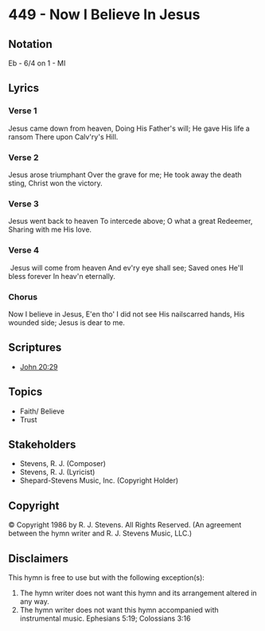 # 449 - Now I Believe In Jesus

## Notation

Eb - 6/4 on 1 - MI

## Lyrics

### Verse 1

Jesus came down from heaven, Doing His Father's will; He gave His life a ransom There upon Calv'ry's Hill.

### Verse 2

Jesus arose triumphant Over the grave for me; He took away the death sting, Christ won the victory.

### Verse 3

Jesus went back to heaven  To intercede above; O what a great Redeemer, Sharing with me His love.

### Verse 4

 Jesus will come from heaven And ev'ry eye shall see; Saved ones He'll bless forever In heav'n eternally.

### Chorus

Now I believe in Jesus, E'en tho' I did not see His nailscarred hands, His wounded side; Jesus is dear to me.


## Scriptures

- [John 20:29](https://www.biblegateway.com/passage/?search=John%2020%3A29)

## Topics

- Faith/ Believe
- Trust

## Stakeholders

- Stevens, R. J. (Composer)
- Stevens, R. J. (Lyricist)
- Shepard-Stevens Music, Inc. (Copyright Holder)

## Copyright

© Copyright 1986 by R. J. Stevens. All Rights Reserved.
(An agreement between the hymn writer and R. J. Stevens Music, LLC.)

## Disclaimers

This hymn is free to use but with the following exception(s):
1. The hymn writer does not want this hymn and its arrangement altered in any way.
2. The hymn writer does not want this hymn accompanied with instrumental music.
Ephesians 5:19; Colossians 3:16

